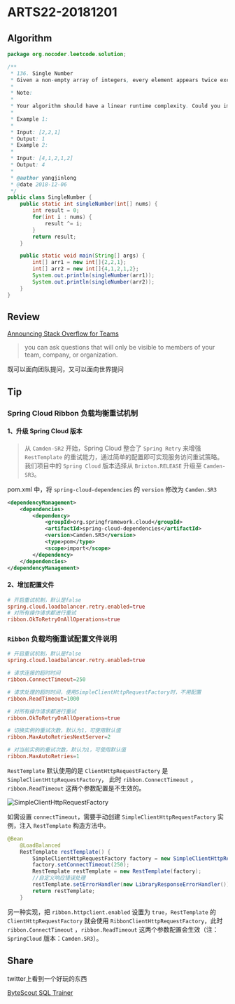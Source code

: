 # ARTS22-20181201

## Algorithm

```java
package org.nocoder.leetcode.solution;

/**
 * 136. Single Number
 * Given a non-empty array of integers, every element appears twice except for one. Find that single one.
 *
 * Note:
 *
 * Your algorithm should have a linear runtime complexity. Could you implement it without using extra memory?
 *
 * Example 1:
 *
 * Input: [2,2,1]
 * Output: 1
 * Example 2:
 *
 * Input: [4,1,2,1,2]
 * Output: 4
 *
 * @author yangjinlong
 * @date 2018-12-06
 */
public class SingleNumber {
    public static int singleNumber(int[] nums) {
        int result = 0;
        for(int i : nums) {
            result ^= i;
        }
        return result;
    }

    public static void main(String[] args) {
        int[] arr1 = new int[]{2,2,1};
        int[] arr2 = new int[]{4,1,2,1,2};
        System.out.println(singleNumber(arr1));
        System.out.println(singleNumber(arr2));
    }
}
```



## Review

[Announcing Stack Overflow for Teams](https://www.joelonsoftware.com/2018/05/03/announcing-stack-overflow-for-teams/)

> you can ask questions that will only be visible to members of your team, company, or organization.

既可以面向团队提问，又可以面向世界提问

## Tip

### Spring Cloud Ribbon 负载均衡重试机制

#### 1、升级 Spring Cloud 版本

> 从 `Camden-SR2` 开始，Spring Cloud 整合了 `Spring Retry` 来增强 `RestTemplate` 的重试能力，通过简单的配置即可实现服务访问重试策略。我们项目中的 `Spring Cloud` 版本选择从 `Brixton.RELEASE` 升级至 `Camden-SR3`。

pom.xml 中，将 `spring-cloud-dependencies` 的 `version` 修改为 `Camden.SR3`

```xml
<dependencyManagement>
    <dependencies>
        <dependency>
            <groupId>org.springframework.cloud</groupId>
            <artifactId>spring-cloud-dependencies</artifactId>
            <version>Camden.SR3</version>
            <type>pom</type>
            <scope>import</scope>
        </dependency>
    </dependencies>
</dependencyManagement>
```

#### 2、增加配置文件

```conf
# 开启重试机制，默认是false
spring.cloud.loadbalancer.retry.enabled=true
# 对所有操作请求都进行重试
ribbon.OkToRetryOnAllOperations=true
```



### `Ribbon` 负载均衡重试配置文件说明

```conf
# 开启重试机制，默认是false
spring.cloud.loadbalancer.retry.enabled=true

# 请求连接的超时时间
ribbon.ConnectTimeout=250

# 请求处理的超时时间，使用SimpleClientHttpRequestFactory时，不用配置
ribbon.ReadTimeout=1000

# 对所有操作请求都进行重试
ribbon.OkToRetryOnAllOperations=true

# 切换实例的重试次数，默认为1，可使用默认值
ribbon.MaxAutoRetriesNextServer=2

# 对当前实例的重试次数，默认为1，可使用默认值
ribbon.MaxAutoRetries=1
```

`RestTemplate` 默认使用的是 `ClientHttpRequestFactory` 是 `SimpleClientHttpRequestFactory`， 此时 `ribbon.ConnectTimeout` ，`ribbon.ReadTimeout` 这两个参数配置是不生效的。

![SimpleClientHttpRequestFactory](E:/Documents/yuntu-files/RestTemplate-SimpleClientHttpRequestFactory.png)

如需设置 `connectTimeout`，需要手动创建 `SimpleClientHttpRequestFactory` 实例，注入 `RestTemplate` 构造方法中。

```java
@Bean
    @LoadBalanced
    RestTemplate restTemplate() {
        SimpleClientHttpRequestFactory factory = new SimpleClientHttpRequestFactory();
        factory.setConnectTimeout(250);
        RestTemplate restTemplate = new RestTemplate(factory);
        //自定义响应错误处理
        restTemplate.setErrorHandler(new LibraryResponseErrorHandler());
        return restTemplate;
    }
```

另一种实现，把 `ribbon.httpclient.enabled` 设置为 `true`，`RestTemplate` 的 `ClientHttpRequestFactory` 就会使用 `RibbonClientHttpRequestFactory`，此时 `ribbon.ConnectTimeout` ，`ribbon.ReadTimeout` 这两个参数配置会生效（注： `SpringCloud` 版本：`Camden.SR3`）。

## Share

twitter上看到一个好玩的东西

[ByteScout SQL Trainer](https://app.bytescout.com/sql-trainer/index.html)